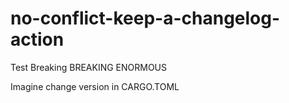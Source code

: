 # no-conflict-keep-a-changelog-action

Test
Breaking
BREAKING ENORMOUS

Imagine change version in CARGO.TOML